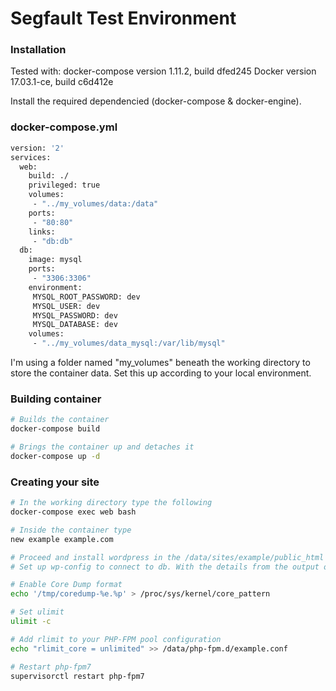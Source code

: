 # Segfault Test Environment

### Installation

Tested with:
docker-compose version 1.11.2, build dfed245
Docker version 17.03.1-ce, build c6d412e

Install the required dependencied (docker-compose & docker-engine).

### docker-compose.yml
```sh
version: '2'
services:
  web:
    build: ./
    privileged: true 
    volumes:
     - "../my_volumes/data:/data"
    ports:
     - "80:80"
    links:
     - "db:db"
  db:
    image: mysql
    ports:
     - "3306:3306"
    environment:
     MYSQL_ROOT_PASSWORD: dev
     MYSQL_USER: dev
     MYSQL_PASSWORD: dev
     MYSQL_DATABASE: dev
    volumes:
     - "../my_volumes/data_mysql:/var/lib/mysql"
```



I'm using a folder named "my_volumes" beneath the working directory to store the container data. Set this up according to your local environment.

### Building container

```sh
# Builds the container
docker-compose build

# Brings the container up and detaches it
docker-compose up -d 
```

### Creating your site

```sh
# In the working directory type the following
docker-compose exec web bash

# Inside the container type
new example example.com

# Proceed and install wordpress in the /data/sites/example/public_html folder
# Set up wp-config to connect to db. With the details from the output of the "new" command.

# Enable Core Dump format
echo '/tmp/coredump-%e.%p' > /proc/sys/kernel/core_pattern

# Set ulimit
ulimit -c

# Add rlimit to your PHP-FPM pool configuration
echo "rlimit_core = unlimited" >> /data/php-fpm.d/example.conf

# Restart php-fpm7
supervisorctl restart php-fpm7
```

